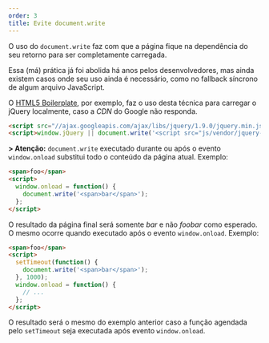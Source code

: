 ```yaml
---
order: 3
title: Evite document.write
---
```


O uso do `document.write` faz com que a página fique na dependência do seu retorno para ser completamente carregada.

Essa (má) prática já foi abolida há anos pelos desenvolvedores, mas ainda existem casos onde seu uso ainda é necessário, como no fallback síncrono de algum arquivo JavaScript.

O [HTML5 Boilerplate](https://github.com/h5bp/html5-boilerplate/), por exemplo, faz o uso desta técnica para carregar o jQuery localmente, caso a *CDN* do Google não responda.

```html
<script src="//ajax.googleapis.com/ajax/libs/jquery/1.9.0/jquery.min.js"></script>
<script>window.jQuery || document.write('<script src="js/vendor/jquery-1.9.0.min.js"><\/script>')</script>
```
**> Atenção:** `document.write` executado durante ou após o evento `window.onload` substitui todo o conteúdo da página atual. Exemplo:

```html
<span>foo</span>
<script>
  window.onload = function() {
    document.write('<span>bar</span>');
  };
</script>
```
O resultado da página final será somente *bar* e não *foobar* como esperado. O mesmo ocorre quando executado após o evento `window.onload`. Exemplo:

```html
<span>foo</span>
<script>
  setTimeout(function() {
    document.write('<span>bar</span>');
  }, 1000);
  window.onload = function() {
    // ...
  };
</script>
```
O resultado será o mesmo do exemplo anterior caso a função agendada pelo `setTimeout` seja executada após evento `window.onload`.
